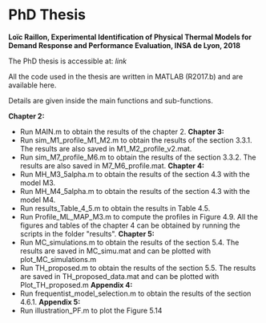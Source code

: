 # PhD Thesis

**Loïc Raillon, Experimental Identification of Physical Thermal Models for Demand Response and Performance Evaluation, INSA de Lyon, 2018** 

The PhD thesis is accessible at: *link* 

All the code used in the thesis are written in MATLAB (R2017.b) and are available here.

Details are given inside the main functions and sub-functions.

**Chapter 2:** 
  - Run MAIN.m to obtain the results of the chapter 2.
**Chapter 3:**  
  - Run sim_M1_profile_M1_M2.m to obtain the results of the section 3.3.1. The results are also saved in M1_M2_profile_v2.mat.
  - Run sim_M7_profile_M6.m to obtain the results of the section 3.3.2. The results are also saved in M7_M6_profile.mat.
**Chapter 4:**
  - Run MH_M3_5alpha.m to obtain the results of the section 4.3 with the model M3.
  - Run MH_M4_5alpha.m to obtain the results of the section 4.3 with the model M4.
  - Run results_Table_4_5.m to obtain the results in Table 4.5.
  - Run Profile_ML_MAP_M3.m to compute the profiles in Figure 4.9.
  All the figures and tables of the chapter 4 can be obtained by running the scripts in the folder "results".
**Chapter 5:**
  - Run MC_simulations.m to obtain the results of the section 5.4. The results are saved in MC_simu.mat and can be plotted with plot_MC_simulations.m
  - Run TH_proposed.m to obtain the results of the section 5.5. The results are saved in TH_proposed_data.mat and can be plotted with Plot_TH_proposed.m
**Appendix 4:**
  - Run frequentist_model_selection.m to obtain the results of the section 4.6.1. 
**Appendix 5:**
  - Run illustration_PF.m to plot the Figure 5.14
